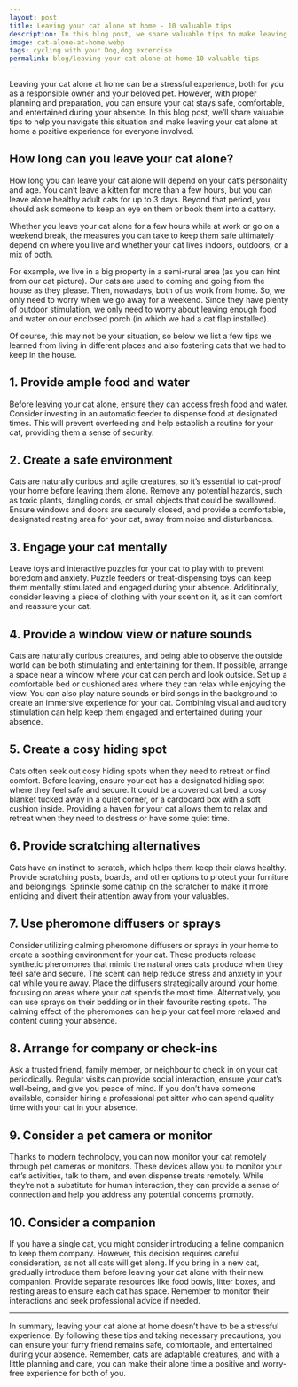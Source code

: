 ```yaml
---
layout: post
title: Leaving your cat alone at home - 10 valuable tips
description: In this blog post, we share valuable tips to make leaving your cat alone at home a positive experience for you and your pet.
image: cat-alone-at-home.webp
tags: cycling with your Dog,dog excercise
permalink: blog/leaving-your-cat-alone-at-home-10-valuable-tips
---
```


Leaving your cat alone at home can be a stressful experience, both for you as a responsible owner and your beloved pet. However, with proper planning and preparation, you can ensure your cat stays safe, comfortable, and entertained during your absence. In this blog post, we’ll share valuable tips to help you navigate this situation and make leaving your cat alone at home a positive experience for everyone involved.

## How long can you leave your cat alone?

How long you can leave your cat alone will depend on your cat’s personality and age. You can’t leave a kitten for more than a few hours, but you can leave alone healthy adult cats for up to 3 days. Beyond that period, you should ask someone to keep an eye on them or book them into a cattery.

Whether you leave your cat alone for a few hours while at work or go on a weekend break, the measures you can take to keep them safe ultimately depend on where you live and whether your cat lives indoors, outdoors, or a mix of both.

For example, we live in a big property in a semi-rural area (as you can hint from our cat picture). Our cats are used to coming and going from the house as they please. Then, nowadays, both of us work from home. So, we only need to worry when we go away for a weekend. Since they have plenty of outdoor stimulation, we only need to worry about leaving enough food and water on our enclosed porch (in which we had a cat flap installed).

Of course, this may not be your situation, so below we list a few tips we learned from living in different places and also fostering cats that we had to keep in the house.

## 1. Provide ample food and water

Before leaving your cat alone, ensure they can access fresh food and water. Consider investing in an automatic feeder to dispense food at designated times. This will prevent overfeeding and help establish a routine for your cat, providing them a sense of security.

## 2. Create a safe environment

Cats are naturally curious and agile creatures, so it’s essential to cat-proof your home before leaving them alone. Remove any potential hazards, such as toxic plants, dangling cords, or small objects that could be swallowed. Ensure windows and doors are securely closed, and provide a comfortable, designated resting area for your cat, away from noise and disturbances.

## 3. Engage your cat mentally

Leave toys and interactive puzzles for your cat to play with to prevent boredom and anxiety. Puzzle feeders or treat-dispensing toys can keep them mentally stimulated and engaged during your absence. Additionally, consider leaving a piece of clothing with your scent on it, as it can comfort and reassure your cat.

## 4. Provide a window view or nature sounds

Cats are naturally curious creatures, and being able to observe the outside world can be both stimulating and entertaining for them. If possible, arrange a space near a window where your cat can perch and look outside. Set up a comfortable bed or cushioned area where they can relax while enjoying the view. You can also play nature sounds or bird songs in the background to create an immersive experience for your cat. Combining visual and auditory stimulation can help keep them engaged and entertained during your absence.

## 5. Create a cosy hiding spot

Cats often seek out cosy hiding spots when they need to retreat or find comfort. Before leaving, ensure your cat has a designated hiding spot where they feel safe and secure. It could be a covered cat bed, a cosy blanket tucked away in a quiet corner, or a cardboard box with a soft cushion inside. Providing a haven for your cat allows them to relax and retreat when they need to destress or have some quiet time.

## 6. Provide scratching alternatives

Cats have an instinct to scratch, which helps them keep their claws healthy. Provide scratching posts, boards, and other options to protect your furniture and belongings. Sprinkle some catnip on the scratcher to make it more enticing and divert their attention away from your valuables.

## 7. Use pheromone diffusers or sprays

Consider utilizing calming pheromone diffusers or sprays in your home to create a soothing environment for your cat. These products release synthetic pheromones that mimic the natural ones cats produce when they feel safe and secure. The scent can help reduce stress and anxiety in your cat while you’re away. Place the diffusers strategically around your home, focusing on areas where your cat spends the most time. Alternatively, you can use sprays on their bedding or in their favourite resting spots. The calming effect of the pheromones can help your cat feel more relaxed and content during your absence.

## 8. Arrange for company or check-ins

Ask a trusted friend, family member, or neighbour to check in on your cat periodically. Regular visits can provide social interaction, ensure your cat’s well-being, and give you peace of mind. If you don’t have someone available, consider hiring a professional pet sitter who can spend quality time with your cat in your absence.

## 9. Consider a pet camera or monitor

Thanks to modern technology, you can now monitor your cat remotely through pet cameras or monitors. These devices allow you to monitor your cat’s activities, talk to them, and even dispense treats remotely. While they’re not a substitute for human interaction, they can provide a sense of connection and help you address any potential concerns promptly.

## 10. Consider a companion

If you have a single cat, you might consider introducing a feline companion to keep them company. However, this decision requires careful consideration, as not all cats will get along. If you bring in a new cat, gradually introduce them before leaving your cat alone with their new companion. Provide separate resources like food bowls, litter boxes, and resting areas to ensure each cat has space. Remember to monitor their interactions and seek professional advice if needed.

---

In summary, leaving your cat alone at home doesn’t have to be a stressful experience. By following these tips and taking necessary precautions, you can ensure your furry friend remains safe, comfortable, and entertained during your absence. Remember, cats are adaptable creatures, and with a little planning and care, you can make their alone time a positive and worry-free experience for both of you.
